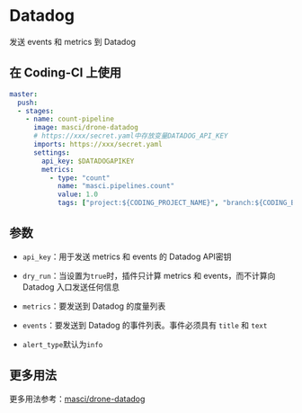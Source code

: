 # Datadog

发送 events 和 metrics 到 Datadog

## 在 Coding-CI 上使用

```yml
master:
  push:
  - stages:
    - name: count-pipeline
      image: masci/drone-datadog
      # https://xxx/secret.yaml中存放变量DATADOG_API_KEY
      imports: https://xxx/secret.yaml
      settings:
        api_key: $DATADOGAPIKEY
        metrics:
          - type: "count"
            name: "masci.pipelines.count"
            value: 1.0
            tags: ["project:${CODING_PROJECT_NAME}", "branch:${CODING_BRANCH}"]
```

## 参数

* `api_key`：用于发送 metrics 和 events 的 Datadog API密钥

* `dry_run`：当设置为`true`时，插件只计算 metrics 和 events，而不计算向 Datadog 入口发送任何信息

* `metrics`：要发送到 Datadog 的度量列表

* `events`：要发送到 Datadog 的事件列表。事件必须具有 `title` 和 `text`

* `alert_type`默认为`info`

## 更多用法

更多用法参考：[masci/drone-datadog](https://github.com/masci/drone-datadog)
